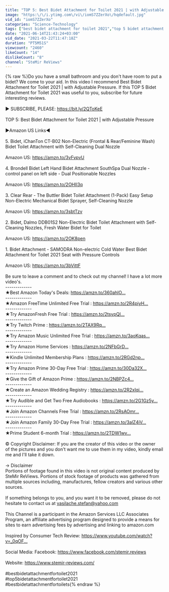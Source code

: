 ```yaml
---
title: "TOP 5: Best Bidet Attachment for Toilet 2021 | with Adjustable Pressure"
image: "https:\/\/i.ytimg.com\/vi\/iomS7ZZerXo\/hqdefault.jpg"
vid_id: "iomS7ZZerXo"
categories: "Science-Technology"
tags: ["best bidet attachment for toilet 2021","top 5 bidet attachment for toilet 2021","top 5"]
date: "2021-06-14T21:43:24+03:00"
vid_date: "2021-03-22T11:47:18Z"
duration: "PT5M51S"
viewcount: "2460"
likeCount: "14"
dislikeCount: "8"
channel: "SteMir ReViews"
---
```

{% raw %}Do you have a small bathroom and you don't have room to put a bidet? We come to your aid. In this video I recommend Best Bidet Attachment for Toilet 2021 | with Adjustable Pressure. If this TOP 5 Bidet Attachment for Toilet 2021 was useful to you, subscribe for future interesting reviews. <br /><br />► SUBSCRIBE, PLEASE: <a rel="nofollow" target="blank" href="https://bit.ly/2QToKeE​​​​​​​​​​​​​​">https://bit.ly/2QToKeE​​​​​​​​​​​​​​</a><br /><br />TOP 5: Best Bidet Attachment for Toilet 2021 | with Adjustable Pressure<br /><br />►Amazon US Links◄<br /><br />5. Bidet, iChanTon CT-B02 Non-Electric (Frontal &amp; Rear/Feminine Wash) Bidet Toilet Attachment with Self-Cleaning Dual Nozzle<br /><br />Amazon US: <a rel="nofollow" target="blank" href="https://amzn.to/3vFvpvU">https://amzn.to/3vFvpvU</a><br /><br />4. Brondell Bidet Left Hand Bidet Attachment SouthSpa Dual Nozzle - control panel on left side - Dual Positionable Nozzles <br /><br />Amazon US: <a rel="nofollow" target="blank" href="https://amzn.to/2OHIl3q">https://amzn.to/2OHIl3q</a><br /><br />3. Clear Rear - The Buttler Bidet Toilet Attachment (1-Pack) Easy Setup Non-Electric Mechanical Bidet Sprayer, Self-Cleaning Nozzle <br /><br />Amazon US: <a rel="nofollow" target="blank" href="https://amzn.to/3sbtTzv">https://amzn.to/3sbtTzv</a><br /><br />2. Bidet, Dalmo DDB01S2 Non-Electric Bidet Toilet Attachment with Self-Cleaning Nozzles, Fresh Water Bidet for Toilet <br /><br />Amazon US: <a rel="nofollow" target="blank" href="https://amzn.to/2OK8pen">https://amzn.to/2OK8pen</a><br /><br />1. Bidet Attachment - SAMODRA Non-electric Cold Water Best Bidet Attachment for Toilet 2021 Seat with Pressure Controls<br /><br />Amazon US: <a rel="nofollow" target="blank" href="https://amzn.to/3bVittF">https://amzn.to/3bVittF</a><br /><br />Be sure to leave a comment and to check out my channel! I have a lot more video's. <br />------------- <br />★Best Amazon Today's Deals: <a rel="nofollow" target="blank" href="https://amzn.to/360ahlO​​​​​​​​​​​​​​...​">https://amzn.to/360ahlO​​​​​​​​​​​​​​...​</a> <br />------------- <br />★Amazon FreeTime Unlimited Free Trial : <a rel="nofollow" target="blank" href="https://amzn.to/2R4piyH​​​​​​​​​​​​​​...​">https://amzn.to/2R4piyH​​​​​​​​​​​​​​...​</a> <br />------------- <br />★Try AmazonFresh Free Trial : <a rel="nofollow" target="blank" href="https://amzn.to/2tsypQI​​​​​​​​​​​​​​...​">https://amzn.to/2tsypQI​​​​​​​​​​​​​​...​</a><br />------------- <br />★Try Twitch Prime : <a rel="nofollow" target="blank" href="https://amzn.to/2TAX9Rq​​​​​​​​​​​​​​...​">https://amzn.to/2TAX9Rq​​​​​​​​​​​​​​...​</a><br />------------- <br />★Try Amazon Music Unlimited Free Trial : <a rel="nofollow" target="blank" href="https://amzn.to/3aoKqas​​​​​​​​​​​​​​...​">https://amzn.to/3aoKqas​​​​​​​​​​​​​​...​</a><br />-------------<br />★Try Amazon Home Services : <a rel="nofollow" target="blank" href="https://amzn.to/2NFbGrD​​​​​​​​​​​​​​...​">https://amzn.to/2NFbGrD​​​​​​​​​​​​​​...​</a> <br />------------- <br />★Kindle Unlimited Membership Plans : <a rel="nofollow" target="blank" href="https://amzn.to/2RGd2np​​​​​​​​​​​​​​...​">https://amzn.to/2RGd2np​​​​​​​​​​​​​​...​</a> <br />------------- <br />★Try Amazon Prime 30-Day Free Trial : <a rel="nofollow" target="blank" href="https://amzn.to/30Da32X​​​​​​​​​​​​​​...​">https://amzn.to/30Da32X​​​​​​​​​​​​​​...​</a> <br />------------- <br />★Give the Gift of Amazon Prime : <a rel="nofollow" target="blank" href="https://amzn.to/2NBPZc4​​​​​​​​​​​​​​...​">https://amzn.to/2NBPZc4​​​​​​​​​​​​​​...​</a> <br />------------- <br />★Create an Amazon Wedding Registry : <a rel="nofollow" target="blank" href="https://amzn.to/2R2xIqi​​​​​​​​​​​​​​...​">https://amzn.to/2R2xIqi​​​​​​​​​​​​​​...​</a> <br />------------- <br />★Try Audible and Get Two Free Audiobooks : <a rel="nofollow" target="blank" href="https://amzn.to/2G1Gz5y​​​​​​​​​​​​​​...​">https://amzn.to/2G1Gz5y​​​​​​​​​​​​​​...​</a> <br />------------- <br />★Join Amazon Channels Free Trial : <a rel="nofollow" target="blank" href="https://amzn.to/2RsAOmr​​​​​​​​​​​​​​...​">https://amzn.to/2RsAOmr​​​​​​​​​​​​​​...​</a> <br />------------- <br />★Join Amazon Family 30-Day Free Trial : <a rel="nofollow" target="blank" href="https://amzn.to/3alZ4iV​​​​​​​​​​​​​​...​">https://amzn.to/3alZ4iV​​​​​​​​​​​​​​...​</a><br />------------- <br />★Prime Student 6-month Trial : <a rel="nofollow" target="blank" href="https://amzn.to/2TDW1wv​​​​​​​​​​​​​​...​">https://amzn.to/2TDW1wv​​​​​​​​​​​​​​...​</a><br /><br />© Copyright Disclaimer:  If you are the creator of this video or the owner <br />of the pictures and you don't want me to use them in my video, kindly email <br />me and I'll take it down.<br /><br />→ Disclaimer<br />Portions of footage found in this video is not original content produced by SteMir ReViews. Portions of stock footage of products was gathered from multiple sources including, manufactures, fellow creators and various other sources.<br /><br />If something belongs to you, and you want it to be removed, please do not hesitate to contact us at vasilache.stefan@yahoo.com<br /><br />This Channel is a participant in the Amazon Services LLC Associates Program, an affiliate advertising program designed to provide a means for sites to earn advertising fees by advertising and linking to amazon.com<br /><br />Inspired by Consumer Tech Review: <a rel="nofollow" target="blank" href="https://www.youtube.com/watch?v=_0qOF...​">https://www.youtube.com/watch?v=_0qOF...​</a><br /><br />Social Media: Facebook: <a rel="nofollow" target="blank" href="https://www.facebook.com/stemir.reviews​​">https://www.facebook.com/stemir.reviews​​</a><br /><br />Website: <a rel="nofollow" target="blank" href="https://www.stemir-reviews.com/​​​​​​​​​">https://www.stemir-reviews.com/​​​​​​​​​</a><br /><br />#bestbidetattachmentfortoilet2021<br />#top5bidetattachmentfortoilet2021<br />#bestbidetattachmentfortoilets{% endraw %}
